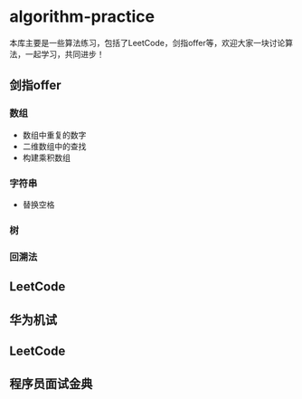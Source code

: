 # algorithm-practice
本库主要是一些算法练习，包括了LeetCode，剑指offer等，欢迎大家一块讨论算法，一起学习，共同进步！
## 剑指offer
### 数组
* 数组中重复的数字<br>
* 二维数组中的查找<br>
* 构建乘积数组
### 字符串	
* 替换空格
### 树
### 回溯法
## LeetCode

## 华为机试
## LeetCode
## 程序员面试金典
